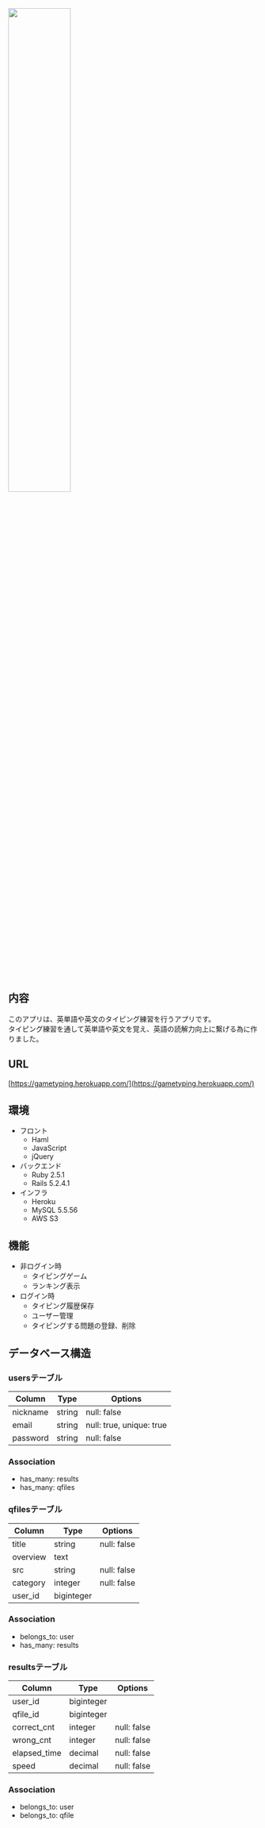 <img src="https://user-images.githubusercontent.com/57985382/84869518-1bcbc980-b0b9-11ea-9e14-1ac69271f035.PNG" width="50%">

## 内容
このアプリは、英単語や英文のタイピング練習を行うアプリです。<br>
タイピング練習を通して英単語や英文を覚え、英語の読解力向上に繋げる為に作りました。<br>

## URL
[https://gametyping.herokuapp.com/](https://gametyping.herokuapp.com/)

## 環境

- フロント
  - Haml
  - JavaScript
  - jQuery
- バックエンド
  - Ruby 2.5.1
  - Rails 5.2.4.1
- インフラ
  - Heroku
  - MySQL 5.5.56
  - AWS S3

## 機能

- 非ログイン時
  - タイピングゲーム
  - ランキング表示
- ログイン時
  - タイピング履歴保存
  - ユーザー管理
  - タイピングする問題の登録、削除

## データベース構造

### usersテーブル

|Column|Type|Options|
|---|---|---|
|nickname |string |null: false|
|email    |string |null: true, unique: true|
|password |string |null: false|

### Association

- has_many: results
- has_many: qfiles

### qfilesテーブル

|Column|Type|Options|
|---|---|---|
|title    |string     |null: false|
|overview |text       ||
|src      |string     |null: false|
|category |integer    |null: false|
|user_id  |biginteger ||

### Association

- belongs_to: user
- has_many:   results

### resultsテーブル

|Column|Type|Options|
|---|---|---|
|user_id      |biginteger ||
|qfile_id     |biginteger ||
|correct_cnt  |integer    |null: false|
|wrong_cnt    |integer    |null: false|
|elapsed_time |decimal    |null: false|
|speed        |decimal    |null: false|

### Association

- belongs_to: user
- belongs_to: qfile
